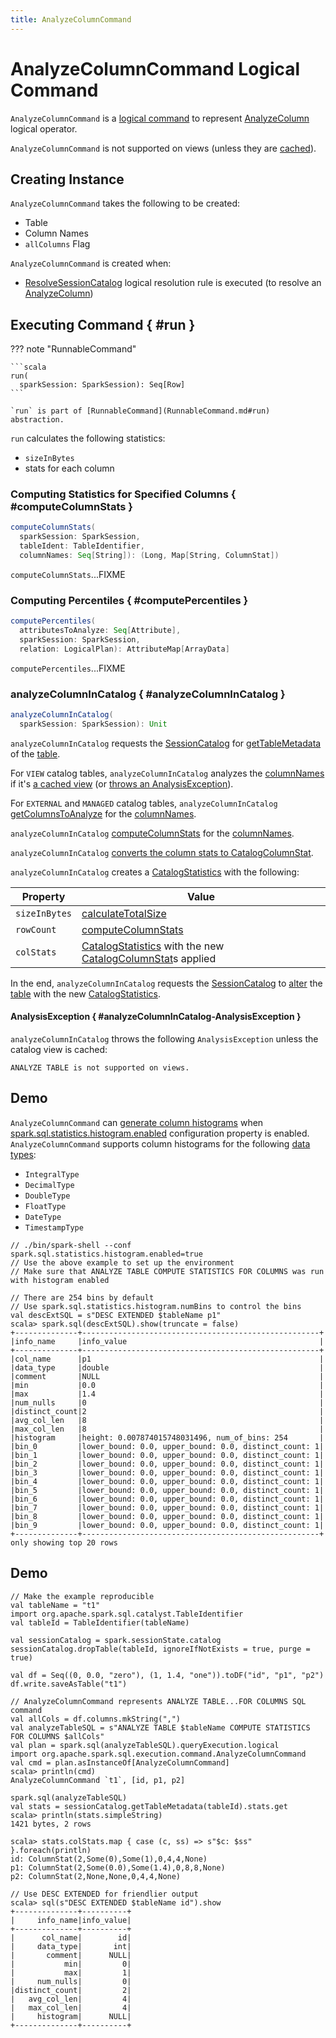 ```yaml
---
title: AnalyzeColumnCommand
---
```


# AnalyzeColumnCommand Logical Command

`AnalyzeColumnCommand` is a [logical command](RunnableCommand.md) to represent [AnalyzeColumn](AnalyzeColumn.md) logical operator.

`AnalyzeColumnCommand` is not supported on views (unless they are [cached](#analyzeColumnInCachedData)).

## Creating Instance

`AnalyzeColumnCommand` takes the following to be created:

* <span id="tableIdent"> Table
* <span id="columnNames"> Column Names
* <span id="allColumns"> `allColumns` Flag

`AnalyzeColumnCommand` is created when:

* [ResolveSessionCatalog](../logical-analysis-rules/ResolveSessionCatalog.md) logical resolution rule is executed (to resolve an [AnalyzeColumn](AnalyzeColumn.md))

## Executing Command { #run }

??? note "RunnableCommand"

    ```scala
    run(
      sparkSession: SparkSession): Seq[Row]
    ```

    `run` is part of [RunnableCommand](RunnableCommand.md#run) abstraction.

`run` calculates the following statistics:

* `sizeInBytes`
* stats for each column

### Computing Statistics for Specified Columns { #computeColumnStats }

```scala
computeColumnStats(
  sparkSession: SparkSession,
  tableIdent: TableIdentifier,
  columnNames: Seq[String]): (Long, Map[String, ColumnStat])
```

`computeColumnStats`...FIXME

### Computing Percentiles { #computePercentiles }

```scala
computePercentiles(
  attributesToAnalyze: Seq[Attribute],
  sparkSession: SparkSession,
  relation: LogicalPlan): AttributeMap[ArrayData]
```

`computePercentiles`...FIXME

### analyzeColumnInCatalog { #analyzeColumnInCatalog }

```scala
analyzeColumnInCatalog(
  sparkSession: SparkSession): Unit
```

`analyzeColumnInCatalog` requests the [SessionCatalog](../SessionState.md#catalog) for [getTableMetadata](../SessionCatalog.md#getTableMetadata) of the [table](#tableIdent).

For `VIEW` catalog tables, `analyzeColumnInCatalog` analyzes the [columnNames](#columnNames) if it's [a cached view](#analyzeColumnInCachedData) (or [throws an AnalysisException](#analyzeColumnInCatalog-AnalysisException)).

For `EXTERNAL` and `MANAGED` catalog tables, `analyzeColumnInCatalog` [getColumnsToAnalyze](#getColumnsToAnalyze) for the [columnNames](#columnNames).

`analyzeColumnInCatalog` [computeColumnStats](../CommandUtils.md#computeColumnStats) for the [columnNames](#columnNames).

`analyzeColumnInCatalog` [converts the column stats to CatalogColumnStat](../cost-based-optimization/ColumnStat.md#toCatalogColumnStat).

`analyzeColumnInCatalog` creates a [CatalogStatistics](../CatalogStatistics.md) with the following:

Property | Value
---------|-------
 `sizeInBytes` | [calculateTotalSize](../CommandUtils.md#calculateTotalSize)
 `rowCount` | [computeColumnStats](../CommandUtils.md#computeColumnStats)
 `colStats` | [CatalogStatistics](../CatalogTable.md#stats) with the new [CatalogColumnStat](../cost-based-optimization/CatalogColumnStat.md)s applied

In the end, `analyzeColumnInCatalog` requests the [SessionCatalog](../SessionState.md#catalog) to [alter](../SessionCatalog.md#alterTableStats) the [table](#tableIdent) with the new [CatalogStatistics](../CatalogStatistics.md).

#### AnalysisException { #analyzeColumnInCatalog-AnalysisException }

`analyzeColumnInCatalog` throws the following `AnalysisException` unless the catalog view is cached:

```text
ANALYZE TABLE is not supported on views.
```

## Demo

`AnalyzeColumnCommand` can [generate column histograms](#computeColumnStats) when [spark.sql.statistics.histogram.enabled](../configuration-properties.md#spark.sql.statistics.histogram.enabled) configuration property is enabled. `AnalyzeColumnCommand` supports column histograms for the following [data types](../types/DataType.md):

* `IntegralType`
* `DecimalType`
* `DoubleType`
* `FloatType`
* `DateType`
* `TimestampType`

```text
// ./bin/spark-shell --conf spark.sql.statistics.histogram.enabled=true
// Use the above example to set up the environment
// Make sure that ANALYZE TABLE COMPUTE STATISTICS FOR COLUMNS was run with histogram enabled

// There are 254 bins by default
// Use spark.sql.statistics.histogram.numBins to control the bins
val descExtSQL = s"DESC EXTENDED $tableName p1"
scala> spark.sql(descExtSQL).show(truncate = false)
+--------------+-----------------------------------------------------+
|info_name     |info_value                                           |
+--------------+-----------------------------------------------------+
|col_name      |p1                                                   |
|data_type     |double                                               |
|comment       |NULL                                                 |
|min           |0.0                                                  |
|max           |1.4                                                  |
|num_nulls     |0                                                    |
|distinct_count|2                                                    |
|avg_col_len   |8                                                    |
|max_col_len   |8                                                    |
|histogram     |height: 0.007874015748031496, num_of_bins: 254       |
|bin_0         |lower_bound: 0.0, upper_bound: 0.0, distinct_count: 1|
|bin_1         |lower_bound: 0.0, upper_bound: 0.0, distinct_count: 1|
|bin_2         |lower_bound: 0.0, upper_bound: 0.0, distinct_count: 1|
|bin_3         |lower_bound: 0.0, upper_bound: 0.0, distinct_count: 1|
|bin_4         |lower_bound: 0.0, upper_bound: 0.0, distinct_count: 1|
|bin_5         |lower_bound: 0.0, upper_bound: 0.0, distinct_count: 1|
|bin_6         |lower_bound: 0.0, upper_bound: 0.0, distinct_count: 1|
|bin_7         |lower_bound: 0.0, upper_bound: 0.0, distinct_count: 1|
|bin_8         |lower_bound: 0.0, upper_bound: 0.0, distinct_count: 1|
|bin_9         |lower_bound: 0.0, upper_bound: 0.0, distinct_count: 1|
+--------------+-----------------------------------------------------+
only showing top 20 rows
```

## Demo

```text
// Make the example reproducible
val tableName = "t1"
import org.apache.spark.sql.catalyst.TableIdentifier
val tableId = TableIdentifier(tableName)

val sessionCatalog = spark.sessionState.catalog
sessionCatalog.dropTable(tableId, ignoreIfNotExists = true, purge = true)

val df = Seq((0, 0.0, "zero"), (1, 1.4, "one")).toDF("id", "p1", "p2")
df.write.saveAsTable("t1")

// AnalyzeColumnCommand represents ANALYZE TABLE...FOR COLUMNS SQL command
val allCols = df.columns.mkString(",")
val analyzeTableSQL = s"ANALYZE TABLE $tableName COMPUTE STATISTICS FOR COLUMNS $allCols"
val plan = spark.sql(analyzeTableSQL).queryExecution.logical
import org.apache.spark.sql.execution.command.AnalyzeColumnCommand
val cmd = plan.asInstanceOf[AnalyzeColumnCommand]
scala> println(cmd)
AnalyzeColumnCommand `t1`, [id, p1, p2]

spark.sql(analyzeTableSQL)
val stats = sessionCatalog.getTableMetadata(tableId).stats.get
scala> println(stats.simpleString)
1421 bytes, 2 rows

scala> stats.colStats.map { case (c, ss) => s"$c: $ss" }.foreach(println)
id: ColumnStat(2,Some(0),Some(1),0,4,4,None)
p1: ColumnStat(2,Some(0.0),Some(1.4),0,8,8,None)
p2: ColumnStat(2,None,None,0,4,4,None)

// Use DESC EXTENDED for friendlier output
scala> sql(s"DESC EXTENDED $tableName id").show
+--------------+----------+
|     info_name|info_value|
+--------------+----------+
|      col_name|        id|
|     data_type|       int|
|       comment|      NULL|
|           min|         0|
|           max|         1|
|     num_nulls|         0|
|distinct_count|         2|
|   avg_col_len|         4|
|   max_col_len|         4|
|     histogram|      NULL|
+--------------+----------+
```
